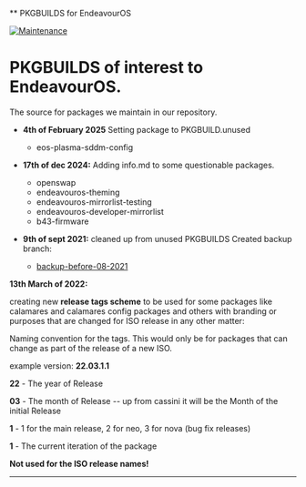 ** PKGBUILDS for EndeavourOS 

[![Maintenance](https://img.shields.io/maintenance/yes/2025.svg)]()

# PKGBUILDS **of interest** to EndeavourOS.

The source for packages we maintain in our repository.

* **4th of February 2025**
  Setting package to PKGBUILD.unused
    * eos-plasma-sddm-config

* **17th of dec 2024:**
Adding info.md to some questionable packages.
  * openswap
  * endeavouros-theming
  * endeavouros-mirrorlist-testing
  * endeavouros-developer-mirrorlist
  * b43-firmware

* **9th of sept 2021:**
cleaned up from unused PKGBUILDS
Created backup branch:
  * [backup-before-08-2021](https://github.com/endeavouros-team/PKGBUILDS/tree/backup-before-08-2021)

**13th March of  2022:** 

creating new **release tags scheme** to be used for some packages like calamares and calamares config packages and others with branding or purposes that are changed for ISO release in any other matter:

Naming convention for the tags. 
This would only be for packages that can change as part of the release of a new ISO.

example version: **22.03.1.1**

**22** - The year of Release

**03** - The month of Release  -- up from cassini it will be the Month of the initial Release

**1** - 1 for the main release, 2 for neo, 3 for nova (bug fix releases)

**1** - The current iteration of the package

**Not used for the ISO release names!**

---
